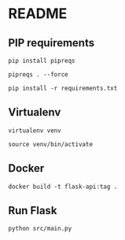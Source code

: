# README

## PIP requirements

```shell
pip install pipreqs
```

```shell
pipreqs . --force
```

```shell
pip install -r requirements.txt
```

## Virtualenv

```shell
virtualenv venv
```

```shell
source venv/bin/activate
```

 ## Docker

 ```shell
docker build -t flask-api:tag .
```

## Run Flask

```shell
python src/main.py
```